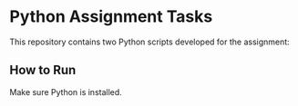 # Python Assignment Tasks

This repository contains two Python scripts developed for the assignment:

## How to Run
Make sure Python is installed.

